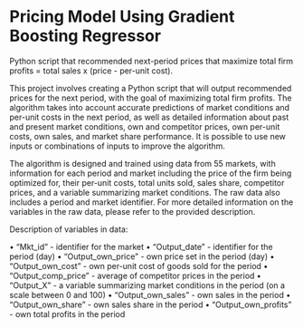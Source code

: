 # Pricing Model Using Gradient Boosting Regressor
Python script that recommended next-period prices that maximize total firm profits = total sales x (price - per-unit cost).

This project involves creating a Python script that will output recommended prices for the next period, with the goal of maximizing total firm profits. The algorithm takes into account accurate predictions of market conditions and per-unit costs in the next period, as well as detailed information about past and present market conditions, own and competitor prices, own per-unit costs, own sales, and market share performance. It is possible to use new inputs or combinations of inputs to improve the algorithm.

The algorithm is designed and trained using data from 55 markets, with information for each period and market including the price of the firm being optimized for, their per-unit costs, total units sold, sales share, competitor prices, and a variable summarizing market conditions. The raw data also includes a period and market identifier. For more detailed information on the variables in the raw data, please refer to the provided description.

Description of variables in data:

• “Mkt_id” - identifier for the market
• “Output_date” - identifier for the period (day)
• “Output_own_price” - own price set in the period (day)
• “Output_own_cost” - own per-unit cost of goods sold for the period
• “Output_comp_price” - average of competitor prices in the period
• “Output_X” - a variable summarizing market conditions in the period (on a scale between 0 and 100)
• “Output_own_sales” - own sales in the period
• “Output_own_share” - own sales share in the period
• “Output_own_profits” - own total profits in the period
